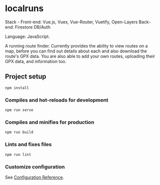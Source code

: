 # localruns

Stack - 
  Front-end: Vue.js, Vuex, Vue-Router, Vuetify, Open-Layers
  Back-end: Firestore DB/Auth

Language:
  JavaScript.

A running route finder.  Currently provides the ability to view routes on a map, before you can find out details about each and also download the route's GPX data.  You are also able to add your own routes, uploading their GPX data, and information too.

## Project setup
```
npm install
```

### Compiles and hot-reloads for development
```
npm run serve
```

### Compiles and minifies for production
```
npm run build
```

### Lints and fixes files
```
npm run lint
```

### Customize configuration
See [Configuration Reference](https://cli.vuejs.org/config/).
